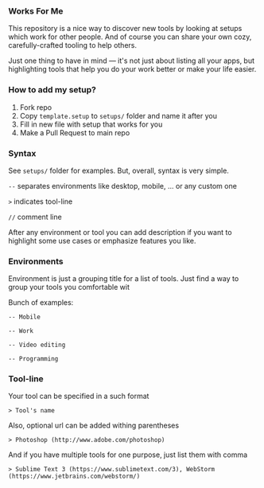 ### Works For Me

This repository is a nice way to discover new tools by looking at setups which work for other people. And of course you can share your own cozy, carefully-crafted tooling to help others.

Just one thing to have in mind — it's not just about listing all your apps, but highlighting tools that help you do your work better or make your life easier.

### How to add my setup?

1. Fork repo
2. Copy `template.setup` to `setups/` folder and name it after you
3. Fill in new file with setup that works for you
4. Make a Pull Request to main repo

### Syntax

See `setups/` folder for examples. But, overall, syntax is very simple.

`--` separates environments like desktop, mobile, ... or any custom one

`>` indicates tool-line

`//` comment line

After any environment or tool you can add description if you want to highlight some use cases or emphasize features you like.

### Environments

Environment is just a grouping title for a list of tools.
Just find a way to group your tools  you comfortable wit

Bunch of examples:

```
-- Mobile
```

```
-- Work
```

```
-- Video editing
```

```
-- Programming
```

### Tool-line

Your tool can be specified in a such format

```
> Tool's name
```

Also, optional url can be added withing parentheses

```
> Photoshop (http://www.adobe.com/photoshop)
```

And if you have multiple tools for one purpose, just list them with comma

```
> Sublime Text 3 (https://www.sublimetext.com/3), WebStorm (https://www.jetbrains.com/webstorm/)
```

